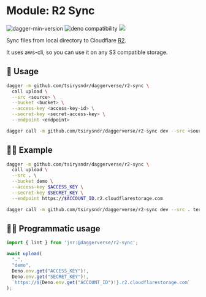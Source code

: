 # Module: R2 Sync

![dagger-min-version](https://img.shields.io/badge/dagger-v0.10.0-blue?color=3D66FF)
![deno compatibility](https://shield.deno.dev/deno/^1.41)
[![](https://jsr.io/badges/@daggerverse/r2-sync)](https://jsr.io/@daggerverse/r2-sync)

Sync files from local directory to Cloudflare [R2](https://www.cloudflare.com/developer-platform/r2/).

It uses aws-cli, so you can use it on any S3 compatible storage.

## 🚀 Usage

```sh
dagger -m github.com/tsirysndr/daggerverse/r2-sync \
  call upload \
  --src <source> \
  --bucket <bucket> \
  --access-key <access-key-id> \
  --secret-key <secret-access-key> \
  --endpoint <endpoint>
```

```sh
dagger call -m github.com/tsirysndr/daggerverse/r2-sync dev --src <source> terminal
```

## 🧑‍🔬 Example

```sh
dagger -m github.com/tsirysndr/daggerverse/r2-sync \
  call upload \
  --src . \
  --bucket demo \
  --access-key $ACCESS_KEY \
  --secret-key $SECRET_KEY \
  --endpoint https://$ACCOUNT_ID.r2.cloudflarestorage.com
```

```sh
dagger call -m github.com/tsirysndr/daggerverse/r2-sync dev --src . terminal
```

## 🧑‍💻 Programmatic usage

```typescript
import { lint } from 'jsr:@daggerverse/r2-sync';

await upload(
  ".",
  "demo",
  Deno.env.get("ACCESS_KEY")!,
  Deno.env.get("SECRET_KEY")!,
  `https://${Deno.env.get("ACCOUNT_ID")!}.r2.cloudflarestorage.com`
);
```
